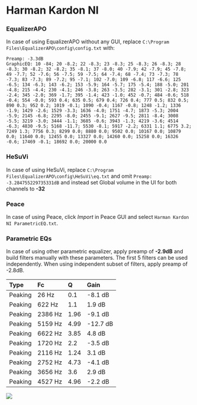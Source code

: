 # Harman Kardon NI

### EqualizerAPO
In case of using EqualizerAPO without any GUI, replace `C:\Program Files\EqualizerAPO\config\config.txt`
with:
```
Preamp: -3.3dB
GraphicEQ: 10 -84; 20 -8.2; 22 -8.3; 23 -8.3; 25 -8.3; 26 -8.3; 28 -8.3; 30 -8.2; 32 -8.2; 35 -8.1; 37 -8.0; 40 -7.9; 42 -7.9; 45 -7.8; 49 -7.7; 52 -7.6; 56 -7.5; 59 -7.5; 64 -7.4; 68 -7.4; 73 -7.3; 78 -7.3; 83 -7.3; 89 -7.2; 95 -7.1; 102 -7.0; 109 -6.8; 117 -6.6; 125 -6.5; 134 -6.3; 143 -6.2; 153 -5.9; 164 -5.7; 175 -5.4; 188 -5.0; 201 -4.8; 215 -4.4; 230 -4.1; 246 -3.8; 263 -3.5; 282 -3.1; 301 -2.8; 323 -2.4; 345 -2.0; 369 -1.7; 395 -1.4; 423 -1.0; 452 -0.7; 484 -0.6; 518 -0.4; 554 -0.0; 593 0.4; 635 0.5; 679 0.4; 726 0.4; 777 0.5; 832 0.5; 890 0.3; 952 0.2; 1019 -0.1; 1090 -0.4; 1167 -0.8; 1248 -1.2; 1336 -1.9; 1429 -2.6; 1529 -3.3; 1636 -4.0; 1751 -4.7; 1873 -5.3; 2004 -5.9; 2145 -6.8; 2295 -8.0; 2455 -9.1; 2627 -9.5; 2811 -8.4; 3008 -5.5; 3219 -3.0; 3444 -1.1; 3685 -0.6; 3943 -1.3; 4219 -3.6; 4514 -6.3; 4830 -9.5; 5168 -11.7; 5530 -8.1; 5917 -2.2; 6331 1.1; 6775 3.2; 7249 1.3; 7756 0.3; 8299 0.0; 8880 0.0; 9502 0.0; 10167 0.0; 10879 0.0; 11640 0.0; 12455 0.0; 13327 0.0; 14260 0.0; 15258 0.0; 16326 -0.6; 17469 -0.1; 18692 0.0; 20000 0.0
```

### HeSuVi
In case of using HeSuVi, replace `C:\Program Files\EqualizerAPO\config\HeSuVi\eq.txt` and omit `Preamp:
-3.284755229735331dB` and instead set Global volume in the UI for both channels to **-32**

### Peace
In case of using Peace, click *Import* in Peace GUI and select `Harman Kardon NI ParametricEQ.txt`.

### Parametric EQs
In case of using other parametric equalizer, apply preamp of **-2.9dB** and build filters manually
with these parameters. The first 5 filters can be used independently.
When using independent subset of filters, apply preamp of -2.8dB.

| Type    | Fc      |    Q | Gain     |
|:--------|:--------|:-----|:---------|
| Peaking | 26 Hz   | 0.1  | -8.1 dB  |
| Peaking | 622 Hz  | 1.1  | 1.9 dB   |
| Peaking | 2386 Hz | 1.96 | -9.1 dB  |
| Peaking | 5159 Hz | 4.99 | -12.7 dB |
| Peaking | 6622 Hz | 3.85 | 4.8 dB   |
| Peaking | 1720 Hz | 2.2  | -3.5 dB  |
| Peaking | 2116 Hz | 1.24 | 3.1 dB   |
| Peaking | 2752 Hz | 4.73 | -4.1 dB  |
| Peaking | 3656 Hz | 3.6  | 2.9 dB   |
| Peaking | 4527 Hz | 4.96 | -2.2 dB  |

![](https://raw.githubusercontent.com/jaakkopasanen/AutoEq/master/results/innerfidelity/sbaf-serious/Harman%20Kardon%20NI/Harman%20Kardon%20NI.png)